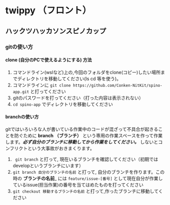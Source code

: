# twippy （フロント）
## ハックツハッカソンスピノカップ

### gitの使い方
#### clone (自分のPCで使えるようにする) 方法
1. コマンドライン(wslなど)上の,今回のフォルダをclone(コピー)したい場所までディレクトリを移動してください(ls cd 等を使う)。
2. コマンドラインに ``` git clone https://github.com/Conken-NitKit/spino-app.git ``` と打ってください
3. gitのパスワードを打ってください（打った内容は表示されない）
4. ``` cd spino-app ``` でディレクトリを移動してください

#### branchの使い方
gitではいろいろな人が書いている作業中のコードが混ざって不具合が起きることを防ぐために __branch （ブランチ）__ という専用の作業スペースを作って作業します。___必ず自分のブランチに移動してから作業をしてください。___ しないとコンフリクトという大事故がおきまくります。

1. ``` git branch``` と打って, 現在いるブランチを確認してください（初期ではdevelopというブランチにいます）
2. ``` git branch 自分のブランチの名前 ``` と打って, 自分のブランチを作ります。この時の __ブランチの名前___ には ``` feature/issue-[番号] ``` として現在自分が作業しているissue(担当作業)の番号を当てはめたものを打ってください
3. ``` git checkout 移動するブランチの名前 ``` と打って,作ったブランチに移動してください
